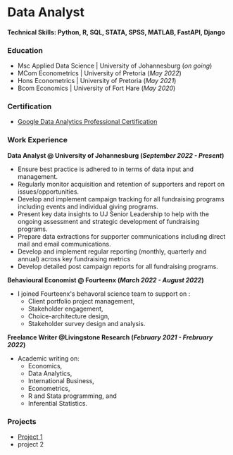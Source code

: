 # Data Analyst

#### Technical Skills: Python, R, SQL, STATA, SPSS, MATLAB, FastAPI, Django

### Education
- Msc Applied Data Science | University of Johannesburg (_on going_)
- MCom Econometrics | University of Pretoria (_May 2022_)
- Hons Econometrics | University of Pretoria (_May 2021_)
- Bcom Economics | University of Fort Hare (_May 2020_)

### Certification
- [Google Data Analytics Professional Certification](https://coursera.org/share/ac08e59a9a922694682a3e08659419f2)

### Work Experience
**Data Analyst @ University of Johannesburg (_September 2022 - Present_)**
- Ensure best practice is adhered to in terms of data input and management.
- Regularly monitor acquisition and retention of supporters and report on issues/opportunities.
- Develop and implement campaign tracking for all fundraising programs including events and individual giving programs.
- Present key data insights to UJ Senior Leadership to help with the ongoing assessment and strategic development of fundraising programs.
- Prepare data extractions for supporter communications including direct mail and email communications.
- Develop and implement regular reporting (monthly, quarterly and annual) across key fundraising metrics
- Develop detailed post campaign reports for all fundraising programs.

**Behavioural Economist @ Fourteenx (_March 2022 - August 2022_)**
- I joined Fourteenx's behavoral science team to support on :
  - Client portfolio project management,
  - Stakeholder engagement, 
  - Choice-architecture design,
  - Stakeholder survey design and analysis.
   
**Freelance Writer @Livingstone Research (_February 2021 - Frebruary 2022_)**
- Academic writing on:
  - Economics,
  - Data Analytics,
  - International Business,
  - Econometrics,
  - R and Stata programming, and
  - Inferential Statistics.

### Projects 
- [Project 1](https://github.com/NdabenhleManyoni/Cyclistic-Bike-Share-Case-Study)
- project 2
